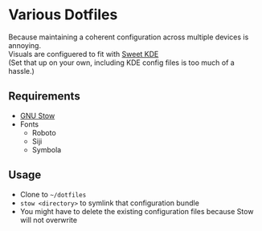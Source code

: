 # Various Dotfiles
Because maintaining a coherent configuration across multiple devices is annoying.  
Visuals are configuered to fit with [Sweet KDE](https://store.kde.org/p/1294174/)  
(Set that up on your own, including KDE config files is too much of a hassle.)


## Requirements
* [GNU Stow](https://www.gnu.org/software/stow/)
* Fonts
    * Roboto
    * Siji
    * Symbola

## Usage
* Clone to `~/dotfiles`
* `stow <directory>` to symlink that configuration bundle
* You might have to delete the existing configuration files because Stow will not overwrite
